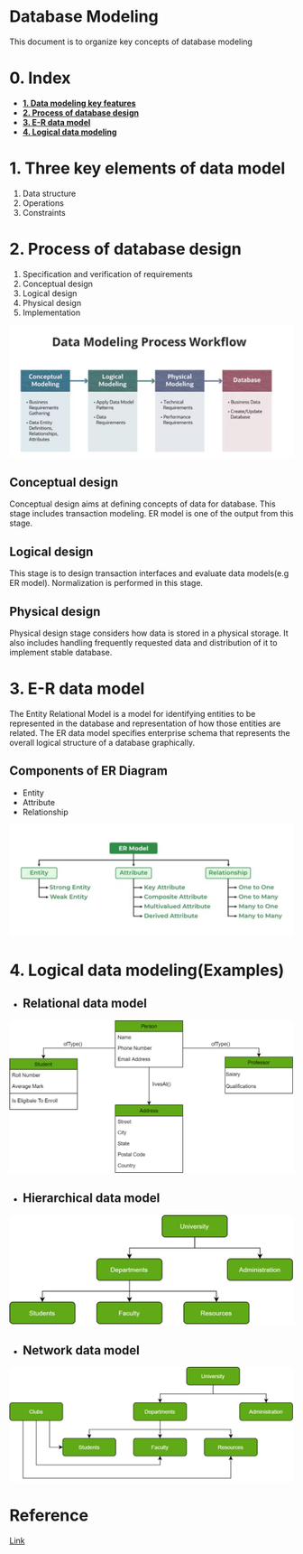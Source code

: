 # Database Modeling
This document is to organize key concepts of database modeling 

# 0. Index
- **[1. Data modeling key features](/DatabaseModeling.md#1-three-key-elements-of-data-model)**
- **[2. Process of database design](/DatabaseModeling.md#2-process-of-database-design)**
- **[3. E-R data model](/DatabaseModeling.md#3-e-r-data-model)**
- **[4. Logical data modeling](/DatabaseModeling.md#4-logical-data-modelingexamples)**
 
# 1. Three key elements of data model
1. Data structure
2. Operations
3. Constraints

# 2. Process of database design
1. Specification and verification of requirements
2. Conceptual design
3. Logical design
4. Physical design
5. Implementation

![image](images/datamodelingprocess.png)


## Conceptual design
Conceptual design aims at defining concepts of data for database. This stage includes transaction modeling.
ER model is one of the output from this stage.

## Logical design
This stage is to design transaction interfaces and evaluate data models(e.g ER model).
Normalization is performed in this stage.

## Physical design
Physical design stage considers how data is stored in a physical storage.
It also includes handling frequently requested data and distribution of it to implement stable database.


# 3. E-R data model
The Entity Relational Model is a model for identifying entities to be represented in the database and representation of how those entities are related. 
The ER data model specifies enterprise schema that represents the overall logical structure of a database graphically. 

## Components of ER Diagram
- Entity
- Attribute
- Relationship

![image](images/ER_diagram.png)

# 4. Logical data modeling(Examples)
- ## Relational data model
![image](images/Object-Oriented-DB.png)
  
- ## Hierarchical data model
![image](images/Hierarchical-DB.png)
  
- ## Network data model
![image](images/Network-DB.png)


# Reference
[Link](https://www.geeksforgeeks.org/types-of-databases/)




